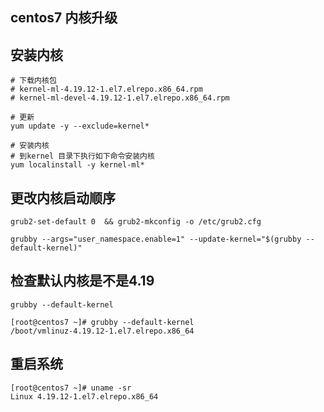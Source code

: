 ##  centos7 内核升级


## 安装内核

```shell
# 下载内核包
# kernel-ml-4.19.12-1.el7.elrepo.x86_64.rpm
# kernel-ml-devel-4.19.12-1.el7.elrepo.x86_64.rpm

# 更新
yum update -y --exclude=kernel*

# 安装内核
# 到kernel 目录下执行如下命令安装内核
yum localinstall -y kernel-ml*
```

## 更改内核启动顺序

```
grub2-set-default 0  && grub2-mkconfig -o /etc/grub2.cfg

grubby --args="user_namespace.enable=1" --update-kernel="$(grubby --default-kernel)"
```

## 检查默认内核是不是4.19

```
grubby --default-kernel

[root@centos7 ~]# grubby --default-kernel
/boot/vmlinuz-4.19.12-1.el7.elrepo.x86_64
```

## 重启系统

```
[root@centos7 ~]# uname -sr
Linux 4.19.12-1.el7.elrepo.x86_64
```
